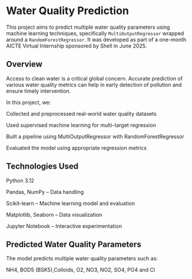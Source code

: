 # Water Quality Prediction
This project aims to predict multiple water quality parameters using machine learning techniques, specifically `MultiOutputRegressor` wrapped around a `RandomForestRegressor`. It was developed as part of a one-month AICTE Virtual Internship sponsored by Shell in June 2025.

## Overview
Access to clean water is a critical global concern. Accurate prediction of various water quality metrics can help in early detection of pollution and ensure timely intervention.

In this project, we:


Collected and preprocessed real-world water quality datasets 

Used supervised machine learning for multi-target regression 

Built a pipeline using MultiOutputRegressor with RandomForestRegressor

Evaluated the model using appropriate regression metrics


## Technologies Used

Python 3.12

Pandas, NumPy – Data handling

Scikit-learn – Machine learning model and evaluation

Matplotlib, Seaborn – Data visualization

Jupyter Notebook – Interactive experimentation

## Predicted Water Quality Parameters

The model predicts multiple water quality parameters such as:


NH4,
BOD5 (BSK5),Colloids,
O2, NO3, NO2, SO4, PO4 and
Cl
